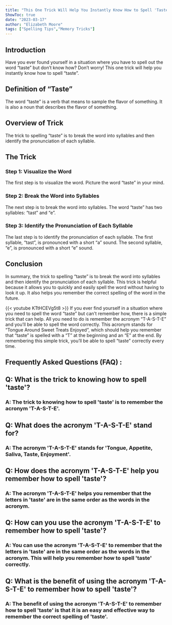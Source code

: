 ```yaml
---
title: "This One Trick Will Help You Instantly Know How to Spell 'Taste'!"
ShowToc: true 
date: "2023-03-17"
author: "Elizabeth Moore" 
tags: ["Spelling Tips","Memory Tricks"]
---
```

## Introduction
Have you ever found yourself in a situation where you have to spell out the word “taste” but don’t know how? Don’t worry! This one trick will help you instantly know how to spell “taste”. 

## Definition of “Taste”
The word “taste” is a verb that means to sample the flavor of something. It is also a noun that describes the flavor of something. 

## Overview of Trick 
The trick to spelling “taste” is to break the word into syllables and then identify the pronunciation of each syllable. 

## The Trick 
### Step 1: Visualize the Word
The first step is to visualize the word. Picture the word “taste” in your mind. 

### Step 2: Break the Word into Syllables
The next step is to break the word into syllables. The word “taste” has two syllables: “tast” and “e”. 

### Step 3: Identify the Pronunciation of Each Syllable
The last step is to identify the pronunciation of each syllable. The first syllable, “tast”, is pronounced with a short “a” sound. The second syllable, “e”, is pronounced with a short “e” sound. 

## Conclusion
In summary, the trick to spelling “taste” is to break the word into syllables and then identify the pronunciation of each syllable. This trick is helpful because it allows you to quickly and easily spell the word without having to look it up. It also helps you remember the correct spelling of the word in the future.

{{< youtube KTtHCEVg5t8 >}} 
If you ever find yourself in a situation where you need to spell the word “taste” but can’t remember how, there is a simple trick that can help. All you need to do is remember the acronym “T-A-S-T-E” and you’ll be able to spell the word correctly. This acronym stands for “Tongue Around Sweet Treats Enjoyed”, which should help you remember that “taste” is spelled with a “T” at the beginning and an “E” at the end. By remembering this simple trick, you’ll be able to spell “taste” correctly every time.

## Frequently Asked Questions (FAQ) :
<h2>Q: What is the trick to knowing how to spell 'taste'?</h2>

<h3>A: The trick to knowing how to spell 'taste' is to remember the acronym 'T-A-S-T-E'.</h3>

<h2>Q: What does the acronym 'T-A-S-T-E' stand for?</h2>

<h3>A: The acronym 'T-A-S-T-E' stands for 'Tongue, Appetite, Saliva, Taste, Enjoyment'.</h3>

<h2>Q: How does the acronym 'T-A-S-T-E' help you remember how to spell 'taste'?</h2>

<h3>A: The acronym 'T-A-S-T-E' helps you remember that the letters in 'taste' are in the same order as the words in the acronym.</h3>

<h2>Q: How can you use the acronym 'T-A-S-T-E' to remember how to spell 'taste'?</h2>

<h3>A: You can use the acronym 'T-A-S-T-E' to remember that the letters in 'taste' are in the same order as the words in the acronym. This will help you remember how to spell 'taste' correctly.</h3>

<h2>Q: What is the benefit of using the acronym 'T-A-S-T-E' to remember how to spell 'taste'?</h2>

<h3>A: The benefit of using the acronym 'T-A-S-T-E' to remember how to spell 'taste' is that it is an easy and effective way to remember the correct spelling of 'taste'.</h3>





